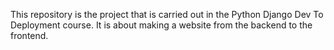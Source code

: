 This repository is the project that is carried out in the Python Django Dev To Deployment course. It is about making a website from the backend to the frontend.

